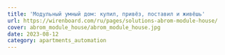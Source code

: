 ```yaml
---
title: 'Модульный умный дом: купил, привёз, поставил и живёшь'
url: https://wirenboard.com/ru/pages/solutions-abrom-module-house/
cover: abrom_module_house/abrom_module_house.jpg
date: 2023-08-12
category: apartments_automation
---
```

